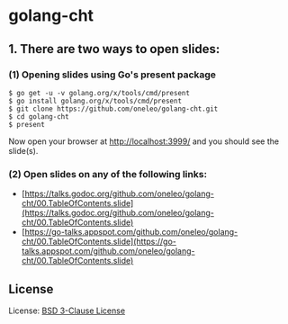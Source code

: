 # golang-cht

## 1. There are two ways to open slides:

### (1) Opening slides using Go's present package

    $ go get -u -v golang.org/x/tools/cmd/present
    $ go install golang.org/x/tools/cmd/present
    $ git clone https://github.com/oneleo/golang-cht.git
    $ cd golang-cht
    $ present

Now open your browser at [http://localhost:3999/](http://localhost:3999/) and you should see the slide(s).

### (2) Open slides on any of the following links:

- [https://talks.godoc.org/github.com/oneleo/golang-cht/00.TableOfContents.slide](https://talks.godoc.org/github.com/oneleo/golang-cht/00.TableOfContents.slide)
- [https://go-talks.appspot.com/github.com/oneleo/golang-cht/00.TableOfContents.slide](https://go-talks.appspot.com/github.com/oneleo/golang-cht/00.TableOfContents.slide)

## License

License: [BSD 3-Clause License](<https://github.com/oneleo/golang-cht/blob/master/LICENSE.md>)
